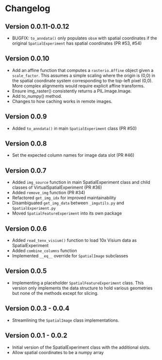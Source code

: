 # Changelog

## Version 0.0.11-0.0.12
- BUGFIX: `to_anndata()` only populates `obsm` with spatial coordinates if the original `SpatialExperiment` has spatial coordinates (PR #53, #54)


## Version 0.0.10
- Add an affine function that computes a `rasterio.Affine` object given a `scale_factor`. This assumes a simple scaling where the origin is (0,0) in the spatial coordinate system corresponding to the top-left pixel (0,0). More complex alignments would require explicit affine transforms.
- Ensure img_raster() consistently returns a PIL.Image.Image.
- Add to_numpy() method.
- Changes to how caching works in remote images.


## Version 0.0.9
- Added `to_anndata()` in main `SpatialExperiment` class (PR #50)


## Version 0.0.8
- Set the expected column names for image data slot (PR #46)


## Version 0.0.7
- Added `img_source` function in main SpatialExperiment class and child classes of VirtualSpatialExperiment (PR #36)
- Added `remove_img` function (PR #34)
- Refactored `get_img_idx` for improved maintainability
- Disambiguated `get_img_data` between `_imgutils.py` and `SpatialExperiment.py`
- Moved `SpatialFeatureExperiment` into its own package


## Version 0.0.6
- Added `read_tenx_visium()` function to load 10x Visium data as SpatialExperiment
- Added `combine_columns` function
- Implemented `__eq__` override for `SpatialImage` subclasses


## Version 0.0.5
- Implementing a placeholder `SpatialFeatureExperiment` class. This version only implements the data structure to hold various geometries but none of the methods except for slicing.


## Version 0.0.3 - 0.0.4
- Streamlining the `SpatialImage` class implementations.


## Version 0.0.1 - 0.0.2
- Initial version of the SpatialExperiment class with the additional slots.
- Allow spatial coordinates to be a numpy array
